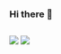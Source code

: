 ### Hi there 👋

##

<div> 
  <a href = "mailto:cromao.dev@gmail.com"><img src="https://img.shields.io/badge/-Gmail-c14438?style=flat&logo=Gmail&logoColor=white" target="_blank"></a>
  <a href="https://www.linkedin.com/in/cromao/" target="_blank"><img src="https://img.shields.io/badge/-Linkedin-blue?style=flat&logo=Linkedin&logoColor=white" target="_blank"></a>   
</div>
